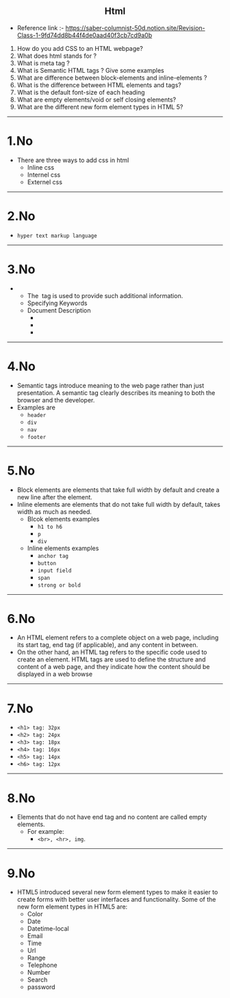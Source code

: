 ## <center> Html </center>

- Reference link :- https://saber-columnist-50d.notion.site/Revision-Class-1-9fd74dd8b44f4de0aad40f3cb7cd9a0b
1. How do you add CSS to an HTML webpage?
2. What does html stands for ?
3. What is meta tag ?
4. What is Semantic HTML tags ? Give some examples
5. What are  difference between block-elements and inline-elements ?  
6. What is the difference between HTML elements and tags?
7. What is the default font-size of each heading
8. What are empty elements/void or self closing elements?
9.  What are the different new form element types in HTML 5?
---
# 1.No
  - There are three ways to add css in html
    - Inline css
    - Internel css
    - Externel css
---
# 2.No
  - `hyper text markup language`  
---
# 3.No
 -   - The <meta> tag is used to provide such additional information.
     - Specifying Keywords
     - Document Description 
        - <meta name = "keywords" content = "HTML, Meta Tags, Metadata" />
        - <meta name = "description" content = "Learning about Meta Tags." />
        - <meta name = "author" content = "Mahnaz Mohtashim" />
---
# 4.No
 -  Semantic tags introduce meaning to the web page rather than just presentation. A semantic tag clearly describes its meaning to both the browser and the developer. 
   - Examples are
     - `header`
     - `div`
     - `nav`
     - `footer`            
---
# 5.No
  - Block elements are elements that take full width by default and create a new line after the element.
  - Inline elements are elements that do not take full width by default, takes width as much as needed.
    - Blcok elements examples
      - `h1 to h6`
      - `p`
      - `div`
    - Inline elements examples
      - `anchor tag`
      - `button`
      - `input field`  
      - `span`
      - `strong or bold`
---
# 6.No
   - An HTML element refers to a complete object on a web page, including its start tag, end tag (if applicable), and any content in between.
   - On the other hand, an HTML tag refers to the specific code used to create an element. HTML tags are used to define the structure and content of a web page, and they indicate how the content should be displayed in a web browse      
---
# 7.No
  -  `<h1> tag: 32px`
  -  `<h2> tag: 24px`
  -  `<h3> tag: 18px`
  -  `<h4> tag: 16px`
  -  `<h5> tag: 14px`
  -  `<h6> tag: 12px`
---
# 8.No
  - Elements that do not have end tag and no content are called empty elements. 
    - For example: 
      - `<br>, <hr>, img`.  
---
# 9.No
  - HTML5 introduced several new form element types to make it easier to create forms with better user interfaces and functionality. Some of the new form element types in HTML5 are:
    - Color
    - Date
    - Datetime-local
    - Email
    - Time
    - Url
    - Range
    - Telephone
    - Number
    - Search
    - password      
  